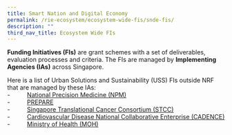 ```yaml
---
title: Smart Nation and Digital Economy
permalink: /rie-ecosystem/ecosystem-wide-fis/snde-fis/
description: ""
third_nav_title: Ecosystem Wide FIs
---
```

**Funding Initiatives (FIs)** are grant schemes with a set of deliverables, evaluation processes and criteria. The FIs are managed by **Implementing Agencies (IAs)** across Singapore.

Here is a list of Urban Solutions and Sustainability (USS) FIs outside NRF that are managed by these IAs:<br>
\-&nbsp;&nbsp;&nbsp;&nbsp;&nbsp;&nbsp;&nbsp;&nbsp;&nbsp; [National Precision Medicine (NPM)](https://www.npm.sg/)<br>
\-&nbsp;&nbsp;&nbsp;&nbsp;&nbsp;&nbsp;&nbsp;&nbsp;&nbsp; [PREPARE](https://www.moh.gov.sg/prepare/about-us)<br>
\-&nbsp;&nbsp;&nbsp;&nbsp;&nbsp;&nbsp;&nbsp;&nbsp;&nbsp; [Singapore Translational Cancer Consortium (STCC)](https://www.stcc.sg/)<br>
\-&nbsp;&nbsp;&nbsp;&nbsp;&nbsp;&nbsp;&nbsp;&nbsp;&nbsp; [Cardiovascular Disease National Collaborative Enterprise (CADENCE)](https://cris.sg/our-programmes/cadence/)<br>
\-&nbsp;&nbsp;&nbsp;&nbsp;&nbsp;&nbsp;&nbsp;&nbsp;&nbsp; [Ministry of Health (MOH)](https://www.moh.gov.sg/)<br>

